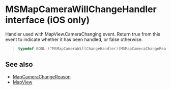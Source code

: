 
# MSMapCameraWillChangeHandler interface (iOS only)

Handler used with MapView.CameraChanging event. Return true from this event to indicate whether it has been handled, or false otherwise.

>```objectivec
> typedef BOOL (^MSMapCameraWillChangeHandler)(MSMapCameraChangeReason, MSMapCamera*, BOOL) 
>```

## See also

* [MapCameraChangeReason](../MapCameraChangeReason-enumeration.md)
* [MapView](../MapView-class.md)
